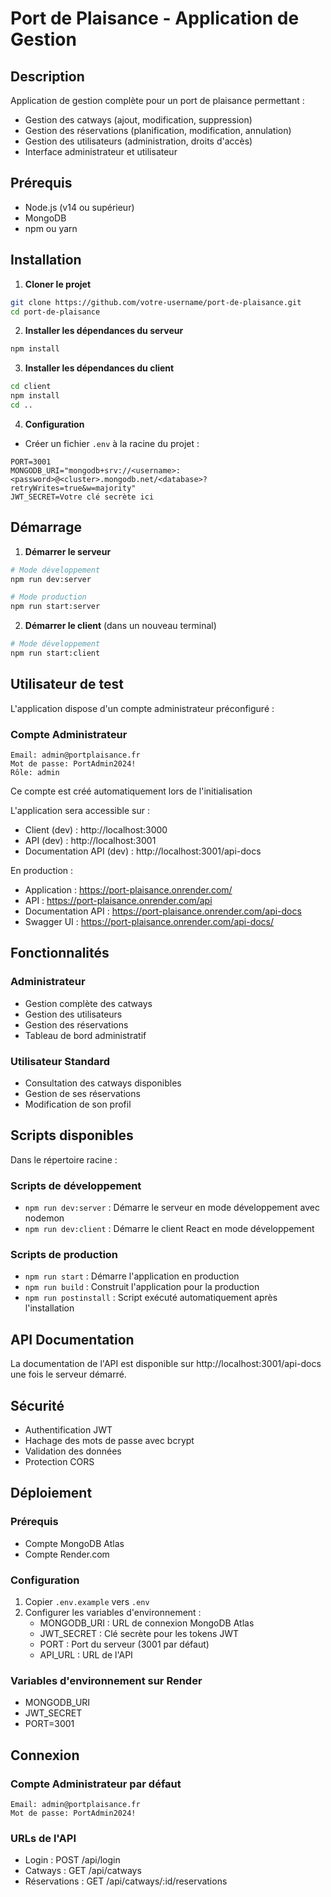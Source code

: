 # Port de Plaisance - Application de Gestion

## Description
Application de gestion complète pour un port de plaisance permettant :
- Gestion des catways (ajout, modification, suppression)
- Gestion des réservations (planification, modification, annulation)
- Gestion des utilisateurs (administration, droits d'accès)
- Interface administrateur et utilisateur

## Prérequis
- Node.js (v14 ou supérieur)
- MongoDB
- npm ou yarn

## Installation

1. **Cloner le projet**
```bash
git clone https://github.com/votre-username/port-de-plaisance.git
cd port-de-plaisance
```

2. **Installer les dépendances du serveur**
```bash
npm install
```

3. **Installer les dépendances du client**
```bash
cd client
npm install
cd ..
```

4. **Configuration**
- Créer un fichier `.env` à la racine du projet :
```env
PORT=3001
MONGODB_URI="mongodb+srv://<username>:<password>@<cluster>.mongodb.net/<database>?retryWrites=true&w=majority"
JWT_SECRET=Votre clé secrète ici
```

## Démarrage

1. **Démarrer le serveur**
```bash
# Mode développement
npm run dev:server

# Mode production
npm run start:server
```

2. **Démarrer le client** (dans un nouveau terminal)
```bash
# Mode développement
npm run start:client
```

## Utilisateur de test
L'application dispose d'un compte administrateur préconfiguré :

### Compte Administrateur
```
Email: admin@portplaisance.fr
Mot de passe: PortAdmin2024!
Rôle: admin
```

Ce compte est créé automatiquement lors de l'initialisation

L'application sera accessible sur :
- Client (dev) : http://localhost:3000
- API (dev) : http://localhost:3001
- Documentation API (dev) : http://localhost:3001/api-docs

En production :
- Application : https://port-plaisance.onrender.com/
- API : https://port-plaisance.onrender.com/api
- Documentation API : https://port-plaisance.onrender.com/api-docs
- Swagger UI : https://port-plaisance.onrender.com/api-docs/

## Fonctionnalités

### Administrateur
- Gestion complète des catways
- Gestion des utilisateurs
- Gestion des réservations
- Tableau de bord administratif

### Utilisateur Standard
- Consultation des catways disponibles
- Gestion de ses réservations
- Modification de son profil

## Scripts disponibles
Dans le répertoire racine :
### Scripts de développement
- `npm run dev:server` : Démarre le serveur en mode développement avec nodemon
- `npm run dev:client` : Démarre le client React en mode développement

### Scripts de production
- `npm run start` : Démarre l'application en production
- `npm run build` : Construit l'application pour la production
- `npm run postinstall` : Script exécuté automatiquement après l'installation

## API Documentation
La documentation de l'API est disponible sur http://localhost:3001/api-docs une fois le serveur démarré.

## Sécurité
- Authentification JWT
- Hachage des mots de passe avec bcrypt
- Validation des données
- Protection CORS

## Déploiement

### Prérequis
- Compte MongoDB Atlas
- Compte Render.com

### Configuration
1. Copier `.env.example` vers `.env`
2. Configurer les variables d'environnement :
   - MONGODB_URI : URL de connexion MongoDB Atlas
   - JWT_SECRET : Clé secrète pour les tokens JWT
   - PORT : Port du serveur (3001 par défaut)
   - API_URL : URL de l'API

### Variables d'environnement sur Render
- MONGODB_URI
- JWT_SECRET
- PORT=3001

## Connexion

### Compte Administrateur par défaut
```
Email: admin@portplaisance.fr
Mot de passe: PortAdmin2024!
```

### URLs de l'API
- Login : POST /api/login
- Catways : GET /api/catways
- Réservations : GET /api/catways/:id/reservations

